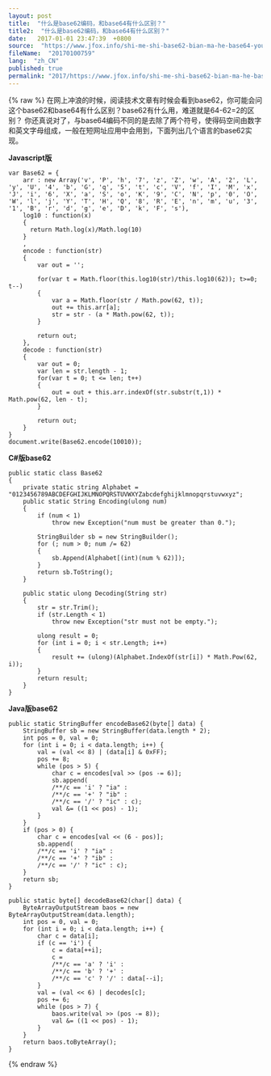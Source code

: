 ```yaml
---
layout: post
title:  "什么是base62编码，和base64有什么区别？"
title2:  "什么是base62编码，和base64有什么区别？"
date:   2017-01-01 23:47:39  +0800
source:  "https://www.jfox.info/shi-me-shi-base62-bian-ma-he-base64-you-shi-me-qu-bie.html"
fileName:  "20170100759"
lang:  "zh_CN"
published: true
permalink: "2017/https://www.jfox.info/shi-me-shi-base62-bian-ma-he-base64-you-shi-me-qu-bie.html"
---
```

{% raw %}
在网上冲浪的时候，阅读技术文章有时候会看到base62，你可能会问这个base62和base64有什么区别？base62有什么用，难道就是64-62=2的区别？
你还真说对了，与base64编码不同的是去除了两个符号，使得码空间由数字和英文字母组成，一般在短网址应用中会用到，下面列出几个语言的base62实现。

**Javascript版**

    var Base62 = {
    	arr : new Array('v', 'P', 'h', '7', 'z', 'Z', 'w', 'A', '2', 'L', 'y', 'U', '4', 'b', 'G', 'q', '5', 't', 'c', 'V', 'f', 'I', 'M', 'x', 'J', 'i', '6', 'X', 'a', 'S', 'o', 'K', '9', 'C', 'N', 'p', '0', 'O', 'W', 'l', 'j', 'Y', 'T', 'H', 'Q', '8', 'R', 'E', 'n', 'm', 'u', '3', '1', 'B', 'r', 'd', 'g', 'e', 'D', 'k', 'F', 's'),
    	log10 : function(x)
    	{
    	  return Math.log(x)/Math.log(10)
    	}
    	,
    	encode : function(str)
    	{
    		var out = '';
    		
    		for(var t = Math.floor(this.log10(str)/this.log10(62)); t>=0; t--)
    		{
    			var a = Math.floor(str / Math.pow(62, t));
    			out += this.arr[a];
    			str = str - (a * Math.pow(62, t));
    		}
    		
    		return out;
    	},
    	decode : function(str)
    	{
    		var out = 0;
    		var len = str.length - 1;
    		for(var t = 0; t <= len; t++)
    		{
    			out = out + this.arr.indexOf(str.substr(t,1)) * Math.pow(62, len - t);
    		}
    		
    		return out;
    	}
    }
    document.write(Base62.encode(10010));
    

**C#版base62**

    public static class Base62
    {
        private static string Alphabet = "0123456789ABCDEFGHIJKLMNOPQRSTUVWXYZabcdefghijklmnopqrstuvwxyz";
        public static String Encoding(ulong num)
        {
            if (num < 1)
                throw new Exception("num must be greater than 0.");
    
            StringBuilder sb = new StringBuilder();
            for (; num > 0; num /= 62)
            {
                sb.Append(Alphabet[(int)(num % 62)]);
            }
            return sb.ToString();
        }
    
        public static ulong Decoding(String str)
        {
            str = str.Trim();
            if (str.Length < 1)
                throw new Exception("str must not be empty.");
    
            ulong result = 0;
            for (int i = 0; i < str.Length; i++)
            {
                result += (ulong)(Alphabet.IndexOf(str[i]) * Math.Pow(62, i));
            }
            return result;
        }
    }
    

**Java版base62**

    public static StringBuffer encodeBase62(byte[] data) {
    	StringBuffer sb = new StringBuffer(data.length * 2);
    	int pos = 0, val = 0;
    	for (int i = 0; i < data.length; i++) {
    		val = (val << 8) | (data[i] & 0xFF);
    		pos += 8;
    		while (pos > 5) {
    			char c = encodes[val >> (pos -= 6)];
    			sb.append(
    			/**/c == 'i' ? "ia" :
    			/**/c == '+' ? "ib" :
    			/**/c == '/' ? "ic" : c);
    			val &= ((1 << pos) - 1);
    		}
    	}
    	if (pos > 0) {
    		char c = encodes[val << (6 - pos)];
    		sb.append(
    		/**/c == 'i' ? "ia" :
    		/**/c == '+' ? "ib" :
    		/**/c == '/' ? "ic" : c);
    	}
    	return sb;
    }
    
    public static byte[] decodeBase62(char[] data) {
    	ByteArrayOutputStream baos = new ByteArrayOutputStream(data.length);
    	int pos = 0, val = 0;
    	for (int i = 0; i < data.length; i++) {
    		char c = data[i];
    		if (c == 'i') {
    			c = data[++i];
    			c =
    			/**/c == 'a' ? 'i' :
    			/**/c == 'b' ? '+' :
    			/**/c == 'c' ? '/' : data[--i];
    		}
    		val = (val << 6) | decodes[c];
    		pos += 6;
    		while (pos > 7) {
    			baos.write(val >> (pos -= 8));
    			val &= ((1 << pos) - 1);
    		}
    	}
    	return baos.toByteArray();
    }
{% endraw %}